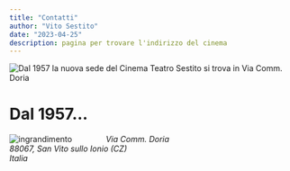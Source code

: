 ```yaml
---
title: "Contatti"
author: "Vito Sestito"
date: "2023-04-25"
description: pagina per trovare l'indirizzo del cinema
---
```

![Dal 1957 la nuova sede del Cinema Teatro Sestito si trova in Via Comm. Doria](/./contact_files/1957_Mappa_San_Vito.png)

# Dal 1957...

<img src="/./contact_files/IMG_4857.jpg" alt="ingrandimento" style="max-width:30%;min-width:30%;float: left; padding-right:20px"/>

*Via Comm. Doria  
88067, San Vito sullo Ionio (CZ)  
Italia*

&nbsp;
&nbsp;
&nbsp;